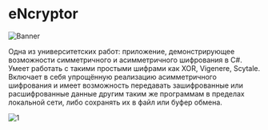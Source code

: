 # eNcryptor

![Banner](https://github.com/Naulex/eNcryptor/assets/148938265/80b20195-1a41-411a-b96a-ec5aa7aca31b)

Одна из университетских работ: приложение, демонстрирующее возможности симметричного и асимметричного шифрования в C#. Умеет работать с такими простыми шифрами как XOR, Vigenere, Scytale. Включает в себя упрощённую реализацию асимметричного шифрования и имеет возможность передавать зашифрованные или расшифрованные данные другим таким же программам в пределах локальной сети, либо сохранять их в файл или буфер обмена.

![1](https://github.com/Naulex/eNcryptor/assets/148938265/d78b8eb8-db95-45ae-bbc5-7178cba30b45)
